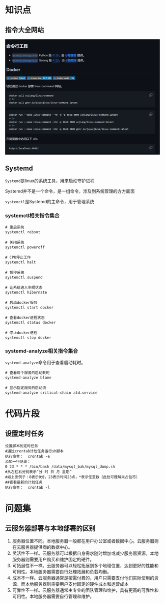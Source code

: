 # 知识点

## 指令大全网站

![image-20240115143837059](images/image-20240115143837059.png)



## Systemd

`Systemd`是linux的系统工具，用来启动守护进程

Systemd并不是一个命令，是一组命令，涉及到系统管理的方方面面

`systemctl`是Systemd的主命令，用于管理系统

### systemctl相关指令集合

```text
# 重启系统
systemctl reboot

# 关闭系统
systemctl poweroff

# CPU停止工作
systemctl halt

# 暂停系统
systemctl suspend

# 让系统进入冬眠状态
systemctl hibernate

# 启动docker服务
systemctl start docker

# 查看docker进程状态
systemctl status docker

# 停止docker进程
systemctl stop docker
```

### systemd-analyze相关指令集合

`systemd-analyze`命令用于查看启动耗时。

```text
# 查看每个服务的启动耗时
systemd-analyze blame

# 显示指定服务的启动流
systemd-analyze critical-chain atd.service
```





# 代码片段

## 设置定时任务

```text
设置脚本的定时任务
#通过crontab计划任务运行sh脚本
执行命令：  crontab -e
添加一行记录：
0 23 * * * /bin/bash /data/mysql_bak/mysql_dump.sh
#从左往右分别表示“分 时 日 月 星期”
#如上面例子：0表示0分，23表示时间23点，*表示任意数（此处可理解未占位符）
##查看最新的计划任务
执行命令：  crontab -l
```







# 问题集

## 云服务器部署与本地部署的区别

1. 服务器位置不同。本地服务器一般都在用户办公室或者数据中心。云服务器则在云服务器提供商的数据中心。
2. 灵活性不一样。云服务器可以根据自身需求随时增加或减少服务器资源。本地服务器则需要用户购买和维护固定的硬件。
3. 可拓展性不一样。云服务器可以轻松拓展到多个地理位置，达到更好的性能和可用性。本地服务器需要自行处理拓展和负载均衡。
4. 成本不一样。云服务器通常是按需付费的，用户只需要支付他们实际使用的资源，而本地服务器则需要用户支付固定的硬件成本和运营成本
5. 可靠性不一样。云服务器通常由专业的团队管理和维护，具有更高的可靠性和可用性。本地服务器需要自行管理和维护。

